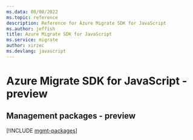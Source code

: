 ```yaml
---
ms.data: 08/08/2022
ms.topic: reference
description: Reference for Azure Migrate SDK for JavaScript
ms.author: jeffish
title: Azure Migrate SDK for JavaScript
ms.service: migrate
author: xirzec
ms.devlang: javascript
---
```

# Azure Migrate SDK for JavaScript - preview

## Management packages - preview
[!INCLUDE [mgmt-packages](migrate-mgmt-index.md)]
